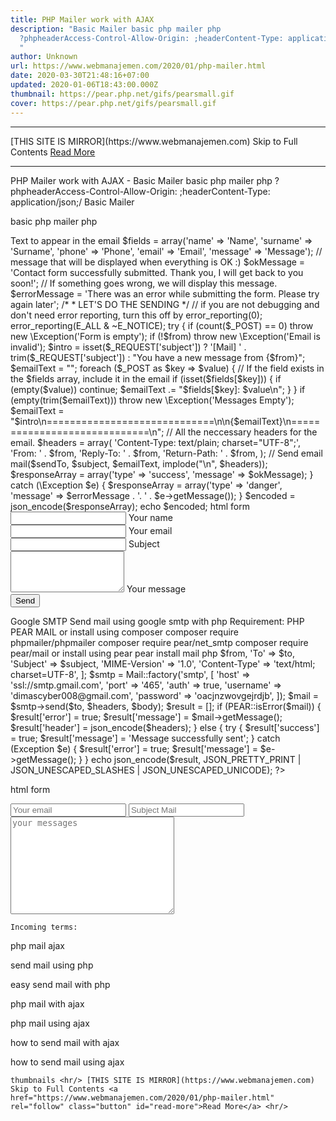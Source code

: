 ```yaml
---
title: PHP Mailer work with AJAX
description: "Basic Mailer basic php mailer php
  ?phpheaderAccess-Control-Allow-Origin: ;headerContent-Type: application/json;/
  "
author: Unknown
url: https://www.webmanajemen.com/2020/01/php-mailer.html
date: 2020-03-30T21:48:16+07:00
updated: 2020-01-06T18:43:00.000Z
thumbnail: https://pear.php.net/gifs/pearsmall.gif
cover: https://pear.php.net/gifs/pearsmall.gif
---
```


<hr/> [THIS SITE IS MIRROR](https://www.webmanajemen.com) Skip to Full Contents <a href="https://www.webmanajemen.com/2020/01/php-mailer.html" rel="follow" class="button" id="read-more">Read More</a> <hr/> PHP Mailer work with AJAX - Basic Mailer basic php mailer php ?phpheaderAccess-Control-Allow-Origin: ;headerContent-Type: application/json;/  Basic Mailer
  
basic php mailer
  php  
<?php
header('Access-Control-Allow-Origin: *');
header('Content-Type: application/json');
/*
 *  CONFIGURE EVERYTHING HERE
 */
// an email address that will be in the From field of the email.
$from = isset($_REQUEST['from']) ? $_REQUEST['from'] : 'example@mail.com';
$from = filter_var($from, FILTER_VALIDATE_EMAIL) ? $from : null;
// an email address that will receive the email with the output of the form
$sendTo = 'dimaslanjaka.superuser@blogger.com';
// subject of the email
$subject = 'New message';
// form field names and their translations.
// array variable name => Text to appear in the email
$fields = array('name' => 'Name', 'surname' => 'Surname', 'phone' => 'Phone', 'email' => 'Email', 'message' => 'Message');
// message that will be displayed when everything is OK :)
$okMessage = 'Contact form successfully submitted. Thank you, I will get back to you soon!';
// If something goes wrong, we will display this message.
$errorMessage = 'There was an error while submitting the form. Please try again later';
/*
 *  LET'S DO THE SENDING
 */
// if you are not debugging and don't need error reporting, turn this off by error_reporting(0);
error_reporting(E_ALL & ~E_NOTICE);
try {
  if (count($_POST) == 0) throw new \Exception('Form is empty');
  if (!$from) throw new \Exception('Email is invalid');
  $intro = isset($_REQUEST['subject']) ? '[Mail] ' . trim($_REQUEST['subject']) : "You have a new message from {$from}";
  $emailText = "";
  foreach ($_POST as $key => $value) {
    // If the field exists in the $fields array, include it in the email
    if (isset($fields[$key])) {
      if (empty($value)) continue;
      $emailText .= "$fields[$key]: $value\n";
    }
  }
  if (empty(trim($emailText))) throw new \Exception('Messages Empty');
  $emailText = "$intro\n=============================\n\n{$emailText}\n=============================\n";
  // All the neccessary headers for the email.
  $headers = array(
    'Content-Type: text/plain; charset="UTF-8";',
    'From: ' . $from,
    'Reply-To: ' . $from,
    'Return-Path: ' . $from,
  );
  // Send email
  mail($sendTo, $subject, $emailText, implode("\n", $headers));
  $responseArray = array('type' => 'success', 'message' => $okMessage);
} catch (\Exception $e) {
  $responseArray = array('type' => 'danger', 'message' => $errorMessage . '. ' . $e->getMessage());
}
$encoded = json_encode($responseArray);
echo $encoded;
  html form  
    <form class="p-5 grey-text" id="cForm">
      <div class="md-form form-sm"> <i class="fa fa-user prefix"></i>
        <input type="text" id="form3" name="name" class="form-control form-control-sm">
        <label for="form3">Your name</label>
      </div>
      <div class="md-form form-sm"> <i class="fa fa-envelope prefix"></i>
        <input type="text" id="form2" name="email" class="form-control form-control-sm">
        <label for="form2">Your email</label>
      </div>
      <div class="md-form form-sm"> <i class="fa fa-tag prefix"></i>
        <input type="text" id="form32" name="subject" class="form-control form-control-sm">
        <label for="form34">Subject</label>
      </div>
      <div class="md-form form-sm"> <i class="fa fa-pencil-alt prefix"></i>
        <textarea name="message" type="text" id="form8" class="md-textarea form-control form-control-sm"
          rows="4"></textarea>
        <label for="form8">Your message</label>
      </div>
      <div class="text-center mt-4">
        <button class="btn btn-primary waves-effect waves-light">Send <i class="fa fa-paper-plane ml-1"></i></button>
      </div>
    </form>
   
Google SMTP
  
Send mail using google smtp with php
  Requirement:     
      
        PHP PEAR MAIL        or install using composer         
        composer require phpmailer/phpmailer
        composer require pear/net_smtp
        composer require pear/mail
        
        or install using pear         
        pear install mail
        
      
    
    php  
  <?php
  $subject = isset($_REQUEST['subject']) ? trim($_REQUEST['subject']) : 'Subject Mail';
  $body = isset($_REQUEST['body']) ? trim($_REQUEST['body']) : 'Body Mail';
  $from = isset($_REQUEST['from']) ? trim($_REQUEST['from']) : 'dimascyber008@gmail.com';
  $body = "$body\n#end";
  $headers = [
    'From' => $from,
    'To' => $to,
    'Subject' => $subject,
    'MIME-Version' => '1.0',
    'Content-Type' => 'text/html; charset=UTF-8',
  ];
  $smtp = Mail::factory('smtp', [
    'host' => 'ssl://smtp.gmail.com',
    'port' => '465',
    'auth' => true,
    'username' => 'dimascyber008@gmail.com',
    'password' => 'oacjnzwovgejrdjb',
  ]);
  $mail = $smtp->send($to, $headers, $body);
  $result = [];
  if (PEAR::isError($mail)) {
    $result['error'] = true;
    $result['message'] = $mail->getMessage();
    $result['header'] = json_encode($headers);
  } else {
    try {
      $result['success'] = true;
      $result['message'] = 'Message successfully sent';
    } catch (Exception $e) {
      $result['error'] = true;
      $result['message'] = $e->getMessage();
    }
  }
  echo json_encode($result, JSON_PRETTY_PRINT | JSON_UNESCAPED_SLASHES | JSON_UNESCAPED_UNICODE);
  ?>
  html form  
  <form action="namefile.php" method="post">
    <input type="email" name="from" placeholder="Your email" class="form-control">
    <input type="text" name="subject" placeholder="Subject Mail" class="form-control">
    <textarea name="body" id="" cols="30" rows="10" class="form-control" placeholder="your messages"></textarea>
  </form>
  
    Incoming terms:    
      
php mail ajax
      
send mail using php
      
easy send mail with php
      
php mail with ajax
      
php mail using ajax
      
how to send mail with ajax
      
how to send mail using ajax
    
    thumbnails <hr/> [THIS SITE IS MIRROR](https://www.webmanajemen.com) Skip to Full Contents <a href="https://www.webmanajemen.com/2020/01/php-mailer.html" rel="follow" class="button" id="read-more">Read More</a> <hr/>